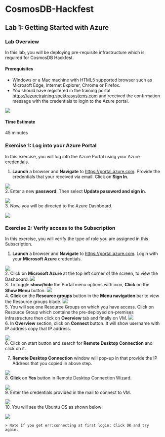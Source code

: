 # CosmosDB-Hackfest
## Lab 1: Getting Started with Azure
### Lab Overview
In this lab, you will be deploying pre-requisite infrastructure which is required for CosmosDB Hackfest.
#### Prerequisites
* Windows or a Mac machine with HTML5 supported browser such as Microsoft Edge, Internet Explorer, Chrome or Firefox.
* You should have registered in the training portal https://azuretraining.spektrasystems.com and received the confirmation message with the credentials to login to the Azure portal.

<img src="images/module.jpg"/><br/>
#### Time Estimate
45 minutes

### Exercise 1: Log into your Azure Portal
In this exercise, you will log into the Azure Portal using your Azure credentials.
1.	**Launch** a browser and **Navigate** to https://portal.azure.com. Provide the credentials that your received via email. Click on **Sign In**.

<img src="images/module1.jpg"/><br/>
2. Enter a new **password**. Then select **Update password and sign in**.

<img src="images/module2.jpg"/><br/>
3. Now, you will be directed to the Azure Dashboard.

<img src="images/module3.jpg"/><br/>

### Exercise 2: Verify access to the Subscription
In this exercise, you will verify the type of role you are assigned in this Subscription.
1.	**Launch** a browser and **Navigate** to https://portal.azure.com. Login with your **Microsoft Azure** credentials.

<img src="images/module4.jpg"/><br/>
2. Click on **Microsoft Azure**  at the top left corner of the screen, to view the Dashboard.
<img src="images/module5.jpg"/><br/>
3. To toggle **show/hide** the Portal menu options with icon, **Click** on the **Show Menu** button.
<img src="images/module6.jpg"/><br/>
4. **Click** on the **Resource groups** button in the **Menu navigation** bar to view the Resource groups blade.
<img src="images/module7.jpg"/><br/>
5. You will see one Resource Groups on which you have access. Click on Resource Group which contains the pre-deployed on-premises infrastructure then click on **Overview** tab and finally on VM.
<img src="images/module8.jpg"/><br/>
6. In **Overview** section, click on **Connect** button. It will show username with IP address copy that IP address.

<img src="images/jumpconnect.jpg"/><br/>
6. Click on start button and search for **Remote Desktop Connection** and click on it.

7. **Remote Desktop Connection** window will pop-up in that provide the IP Address that you copied in above step.

<img src="images/rdc.jpg"/><br/>
8. **Click** on **Yes** button in Remote Desktop Connection Wizard.

<img src="images/rdc2.jpg"/><br/>
9. Enter the credentials provided in the mail to connect to VM.

<img src="images/xrdp.jpg"/><br/>
10. You will see the Ubuntu OS as shown below:

<img src="images/module9.jpg"/><br/>

    > Note If you get err:connecting at first login: Click OK and try again.
